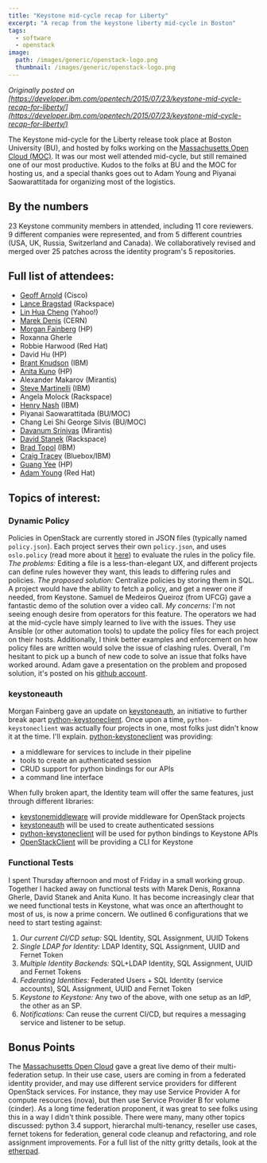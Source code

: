 ```yaml
---
title: "Keystone mid-cycle recap for Liberty"
excerpt: "A recap from the keystone liberty mid-cycle in Boston"
tags:
  - software
  - openstack
image:
  path: /images/generic/openstack-logo.png
  thumbnail: /images/generic/openstack-logo.png
---
```


_Originally posted on [https://developer.ibm.com/opentech/2015/07/23/keystone-mid-cycle-recap-for-liberty/](https://developer.ibm.com/opentech/2015/07/23/keystone-mid-cycle-recap-for-liberty/)_

The Keystone mid-cycle for the Liberty release took place at Boston University (BU), and hosted by folks working on the [Massachusetts Open Cloud (MOC)](http://www.bu.edu/hic/research/massachusetts-open-cloud/). It was our most well attended mid-cycle, but still remained one of our most productive. Kudos to the folks at BU and the MOC for hosting us, and a special thanks goes out to Adam Young and Piyanai Saowarattitada for organizing most of the logistics.

## By the numbers

23 Keystone community members in attended, including 11 core reviewers. 9 different companies were represented, and from 5 different countries (USA, UK, Russia, Switzerland and Canada). We collaboratively revised and merged over 25 patches across the identity program's 5 repositories.

## Full list of attendees:

* [Geoff Arnold](https://twitter.com/geoffarnold) (Cisco)
* [Lance Bragstad](https://twitter.com/LanceBragstad) (Rackspace)
* [Lin Hua Cheng](https://twitter.com/linhuacheng) (Yahoo!)
* [Marek Denis](https://twitter.com/marekdenis) (CERN)
* [Morgan Fainberg](https://twitter.com/MdrnStm) (HP)
* Roxanna Gherle
* Robbie Harwood (Red Hat)
* David Hu (HP)
* [Brant Knudson](https://twitter.com/blknud) (IBM)
* [Anita Kuno](https://twitter.com/anteaya) (HP)
* Alexander Makarov (Mirantis)
* [Steve Martinelli](https://twitter.com/stevebot) (IBM)
* Angela Molock (Rackspace)
* [Henry Nash](https://twitter.com/henrynash) (IBM)
* Piyanai Saowarattitada (BU/MOC)
* Chang Lei Shi George Silvis (BU/MOC)
* [Davanum Srinivas](https://twitter.com/dims) (Mirantis)
* [David Stanek](https://twitter.com/dstanek) (Rackspace)
* [Brad Topol](https://twitter.com/bradtopol) (IBM)
* [Craig Tracey](https://twitter.com/craig_tracey) (Bluebox/IBM)
* [Guang Yee](https://twitter.com/gyeeeeee) (HP)
* [Adam Young](https://twitter.com/admiyoung) (Red Hat)

## Topics of interest:

### Dynamic Policy

Policies in OpenStack are currently stored in JSON files (typically named `policy.json`). Each project serves their own `policy.json`, and uses `oslo.policy` (read more about it [here](https://developer.ibm.com/opentech/2015/03/09/welcoming-oslo-policy-oslo-family/)) to evaluate the rules in the policy file. _The problems:_ Editing a file is a less-than-elegant UX, and different projects can define rules however they want, this leads to differing rules and policies. _The proposed solution:_ Centralize policies by storing them in SQL. A project would have the ability to fetch a policy, and get a newer one if needed, from Keystone. Samuel de Medeiros Queiroz (from UFCG) gave a fantastic demo of the solution over a video call. _My concerns:_ I'm not seeing enough desire from operators for this feature. The operators we had at the mid-cycle have simply learned to live with the issues. They use Ansible (or other automation tools) to update the policy files for each project on their hosts. Additionally, I think better examples and enforcement on how policy files are written would solve the issue of clashing rules. Overall, I'm hesitant to pick up a bunch of new code to solve an issue that folks have worked around. Adam gave a presentation on the problem and proposed solution, it's posted on his [github account](https://github.com/admiyo/keystone-rbac-presentation/blob/master/risk-assessment.pdf).

### keystoneauth

Morgan Fainberg gave an update on [keystoneauth](https://github.com/openstack/keystoneauth), an initiative to further break apart [python-keystoneclient](https://github.com/openstack/python-keystonclient). Once upon a time, `python-keystoneclient` was actually four projects in one, most folks just didn't know it at the time. I'll explain. [python-keystoneclient](https://github.com/openstack/python-keystoneclient) was providing:

* a middleware for services to include in their pipeline
* tools to create an authenticated session
* CRUD support for python bindings for our APIs
* a command line interface

When fully broken apart, the Identity team will offer the same features, just through different libraries:

* [keystonemiddleware](https://github.com/openstack/keystonemiddleware) will provide middleware for OpenStack projects
* [keystoneauth](https://github.com/openstack/keystoneauth) will be used to create authenticated sessions
* [python-keystoneclient](https://github.com/openstack/python-keystonclient) will be used for python bindings to Keystone APIs
* [OpenStackClient](https://github.com/openstack/python-openstackclient) will be providing a CLI for Keystone

### Functional Tests

I spent Thursday afternoon and most of Friday in a small working group. Together I hacked away on functional tests with Marek Denis, Roxanna Gherle, David Stanek and Anita Kuno. It has become increasingly clear that we need functional tests in Keystone, what was once an afterthought to most of us, is now a prime concern. We outlined 6 configurations that we need to start testing against:

1. _Our current CI/CD setup:_ SQL Identity, SQL Assignment, UUID Tokens
2. _Single LDAP for Identity:_ LDAP Identity, SQL Assignment, UUID and Fernet Token
3. _Multiple Identity Backends:_ SQL+LDAP Identity, SQL Assignment, UUID and Fernet Tokens
4. _Federating Identities:_ Federated Users + SQL Identity (service accounts), SQL Assignment, UUID and Fernet Token
5. _Keystone to Keystone:_ Any two of the above, with one setup as an IdP, the other as an SP.
6. _Notifications:_ Can reuse the current CI/CD, but requires a messaging service and listener to be setup.

## Bonus Points

The [Massachusetts Open Cloud](https://www.openstack.org/summit/openstack-summit-atlanta-2014/session-videos/presentation/the-massachusetts-open-cloud-moc-a-new-model-to-operate-and-innovate-in-a-vendor-neutral-cloud) gave a great live demo of their multi-federation setup. In their use case, users are coming in from a federated identity provider, and may use different service providers for different OpenStack services. For instance, they may use Service Provider A for compute resources (nova), but then use Service Provider B for volume (cinder). As a long time federation proponent, it was great to see folks using this in a way I didn't think possible. There were many, many other topics discussed: python 3.4 support, hierarchal multi-tenancy, reseller use cases, fernet tokens for federation, general code cleanup and refactoring, and role assignment improvements. For a full list of the nitty gritty details, look at the [etherpad](https://etherpad.openstack.org/p/keystone-liberty-midcycle-meetup).

